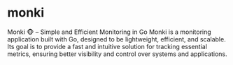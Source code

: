 # monki
Monki 🐵 – Simple and Efficient Monitoring in Go  Monki is a monitoring application built with Go, designed to be lightweight, efficient, and scalable. Its goal is to provide a fast and intuitive solution for tracking essential metrics, ensuring better visibility and control over systems and applications. 
